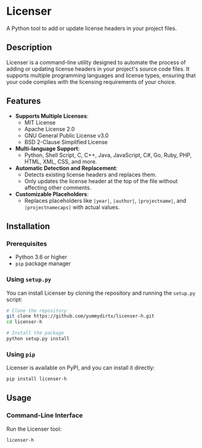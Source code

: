 # Licenser

A Python tool to add or update license headers in your project files.

## Description

Licenser is a command-line utility designed to automate the process of adding or updating license headers in your project's source code files. It supports multiple programming languages and license types, ensuring that your code complies with the licensing requirements of your choice.

## Features

- **Supports Multiple Licenses**:
  - MIT License
  - Apache License 2.0
  - GNU General Public License v3.0
  - BSD 2-Clause Simplified License
- **Multi-language Support**:
  - Python, Shell Script, C, C++, Java, JavaScript, C#, Go, Ruby, PHP, HTML, XML, CSS, and more.
- **Automatic Detection and Replacement**:
  - Detects existing license headers and replaces them.
  - Only updates the license header at the top of the file without affecting other comments.
- **Customizable Placeholders**:
  - Replaces placeholders like `|year|`, `|author|`, `|projectname|`, and `|projectnamecaps|` with actual values.

## Installation

### Prerequisites

- Python 3.6 or higher
- `pip` package manager

### Using `setup.py`

You can install Licenser by cloning the repository and running the `setup.py` script:

```bash
# Clone the repository
git clone https://github.com/yummydirtx/licenser-h.git
cd licenser-h

# Install the package
python setup.py install
```

### Using `pip`

Licenser is available on PyPI, and you can install it directly:

```bash
pip install licenser-h
```

## Usage

### Command-Line Interface

Run the Licenser tool:

```bash
licenser-h
```